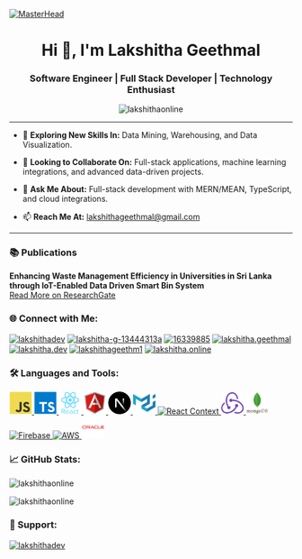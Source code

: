 [![MasterHead](https://mir-s3-cdn-cf.behance.net/project_modules/1400/f28b4022600593.58c272e374fa3.gif)](https://lakshithaonline.io)
<h1 align="center">Hi 👋, I'm Lakshitha Geethmal</h1>
<h3 align="center">Software Engineer | Full Stack Developer | Technology Enthusiast</h3>

<p align="center">
  <img src="https://komarev.com/ghpvc/?username=lakshithaonline&label=Profile%20views&color=0e75b6&style=flat" alt="lakshithaonline" />
</p>

---

- 🌱 **Exploring New Skills In:** Data Mining, Warehousing, and Data Visualization.

- 👯 **Looking to Collaborate On:** Full-stack applications, machine learning integrations, and advanced data-driven projects.

- 💬 **Ask Me About:** Full-stack development with MERN/MEAN, TypeScript, and cloud integrations.

- 📫 **Reach Me At:** [lakshithageethmal@gmail.com](mailto:lakshithageethmal@gmail.com)

---

<h3 align="left">📚 Publications</h3>
<p><strong>Enhancing Waste Management Efficiency in Universities in Sri Lanka through IoT-Enabled Data Driven Smart Bin System</strong><br>
<a href="https://www.researchgate.net/publication/385553501_Enhancing_Waste_Management_Efficiency_in_Universities_in_Sri_Lanka_through_IoT-Enabled_Data_Driven_Smart_Bin_System?channel=doi&linkId=672a2bdf77b63d1220dcd981&showFulltext=true" target="_blank">Read More on ResearchGate</a>
</p>

<h3 align="left">🌐 Connect with Me:</h3>
<p align="left">
  <a href="https://dev.to/lakshithadev" target="blank"><img align="center" src="https://raw.githubusercontent.com/rahuldkjain/github-profile-readme-generator/master/src/images/icons/Social/devto.svg" alt="lakshithadev" height="30" width="40" /></a>
  <a href="https://linkedin.com/in/lakshitha-g-13444313a" target="blank"><img align="center" src="https://raw.githubusercontent.com/rahuldkjain/github-profile-readme-generator/master/src/images/icons/Social/linked-in-alt.svg" alt="lakshitha-g-13444313a" height="30" width="40" /></a>
  <a href="https://stackoverflow.com/users/16339885" target="blank"><img align="center" src="https://raw.githubusercontent.com/rahuldkjain/github-profile-readme-generator/master/src/images/icons/Social/stack-overflow.svg" alt="16339885" height="30" width="40" /></a>
  <a href="https://fb.com/lakshitha.geethmal" target="blank"><img align="center" src="https://raw.githubusercontent.com/rahuldkjain/github-profile-readme-generator/master/src/images/icons/Social/facebook.svg" alt="lakshitha.geethmal" height="30" width="40" /></a>
  <a href="https://instagram.com/lakshitha.dev" target="blank"><img align="center" src="https://raw.githubusercontent.com/rahuldkjain/github-profile-readme-generator/master/src/images/icons/Social/instagram.svg" alt="lakshitha.dev" height="30" width="40" /></a>
  <a href="https://www.hackerrank.com/lakshithageethm1" target="blank"><img align="center" src="https://raw.githubusercontent.com/rahuldkjain/github-profile-readme-generator/master/src/images/icons/Social/hackerrank.svg" alt="lakshithageethm1" height="30" width="40" /></a>
  <a href="https://discord.gg/lakshitha.online" target="blank"><img align="center" src="https://raw.githubusercontent.com/rahuldkjain/github-profile-readme-generator/master/src/images/icons/Social/discord.svg" alt="lakshitha.online" height="30" width="40" /></a>
</p>

<h3 align="left">🛠️ Languages and Tools:</h3>
<p align="left">
  <!-- Languages -->
  <a href="https://www.javascript.com/" target="_blank" rel="noreferrer">
    <img src="https://raw.githubusercontent.com/devicons/devicon/master/icons/javascript/javascript-original.svg" alt="JavaScript" width="40" height="40"/>
  </a>
  <a href="https://www.typescriptlang.org/" target="_blank" rel="noreferrer">
    <img src="https://raw.githubusercontent.com/devicons/devicon/master/icons/typescript/typescript-original.svg" alt="TypeScript" width="40" height="40"/>
  </a>

  <!-- Libraries and Frameworks -->
  <a href="https://reactjs.org/" target="_blank" rel="noreferrer">
    <img src="https://raw.githubusercontent.com/devicons/devicon/master/icons/react/react-original-wordmark.svg" alt="React" width="40" height="40"/>
  </a>
  <a href="https://angular.io/" target="_blank" rel="noreferrer">
    <img src="https://raw.githubusercontent.com/devicons/devicon/master/icons/angularjs/angularjs-original.svg" alt="Angular" width="40" height="40"/>
  </a>
  <a href="https://nextjs.org/" target="_blank" rel="noreferrer">
    <img src="https://raw.githubusercontent.com/devicons/devicon/master/icons/nextjs/nextjs-original.svg" alt="Next.js" width="40" height="40"/>
  </a>
  <a href="https://mui.com/" target="_blank" rel="noreferrer">
    <img src="https://raw.githubusercontent.com/devicons/devicon/master/icons/materialui/materialui-original.svg" alt="Material UI" width="40" height="40"/>
  </a>

  <!-- State Management -->
  <a href="https://reactjs.org/docs/context.html" target="_blank" rel="noreferrer">
    <img src="https://img.icons8.com/color/48/000000/react-native.png" alt="React Context" width="40" height="40"/>
  </a>
  <a href="https://redux.js.org/" target="_blank" rel="noreferrer">
    <img src="https://raw.githubusercontent.com/devicons/devicon/master/icons/redux/redux-original.svg" alt="Redux" width="40" height="40"/>
  </a>

  <!-- Databases -->
  <a href="https://www.mongodb.com/" target="_blank" rel="noreferrer">
    <img src="https://raw.githubusercontent.com/devicons/devicon/master/icons/mongodb/mongodb-original-wordmark.svg" alt="MongoDB" width="40" height="40"/>
  </a>
  <a href="https://firebase.google.com/" target="_blank" rel="noreferrer">
    <img src="https://www.vectorlogo.zone/logos/firebase/firebase-icon.svg" alt="Firebase" width="40" height="40"/>
  </a>
  <a href="https://aws.amazon.com/" target="_blank" rel="noreferrer">
    <img src="https://www.vectorlogo.zone/logos/amazon_aws/amazon_aws-icon.svg" alt="AWS" width="40" height="40"/>
  </a>
  <a href="https://www.oracle.com/" target="_blank" rel="noreferrer">
    <img src="https://raw.githubusercontent.com/devicons/devicon/master/icons/oracle/oracle-original.svg" alt="Oracle" width="40" height="40"/>
  </a>
</p>

<h3 align="left">📈 GitHub Stats:</h3>
<p>
  <img align="center" src="https://github-readme-stats.vercel.app/api/top-langs?username=lakshithaonline&show_icons=true&locale=en&layout=compact" alt="lakshithaonline" />
</p>
<p>
  <img align="center" src="https://github-readme-streak-stats.herokuapp.com/?user=lakshithaonline&" alt="lakshithaonline" />
</p>
<h3 align="left">💖 Support:</h3>
<p><a href="https://ko-fi.com/lakshithadev"> <img align="center" src="https://cdn.ko-fi.com/cdn/kofi3.png?v=3" height="50" width="210" alt="lakshithadev" /></a></p>
